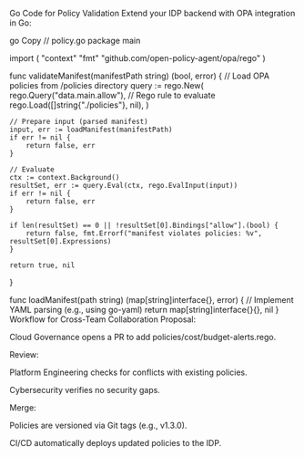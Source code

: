 Go Code for Policy Validation
Extend your IDP backend with OPA integration in Go:

go
Copy
// policy.go
package main

import (
	"context"
	"fmt"
	"github.com/open-policy-agent/opa/rego"
)

func validateManifest(manifestPath string) (bool, error) {
	// Load OPA policies from /policies directory
	query := rego.New(
		rego.Query("data.main.allow"), // Rego rule to evaluate
		rego.Load([]string{"./policies"}, nil),
	)

	// Prepare input (parsed manifest)
	input, err := loadManifest(manifestPath)
	if err != nil {
		return false, err
	}

	// Evaluate
	ctx := context.Background()
	resultSet, err := query.Eval(ctx, rego.EvalInput(input))
	if err != nil {
		return false, err
	}

	if len(resultSet) == 0 || !resultSet[0].Bindings["allow"].(bool) {
		return false, fmt.Errorf("manifest violates policies: %v", resultSet[0].Expressions)
	}

	return true, nil
}

func loadManifest(path string) (map[string]interface{}, error) {
	// Implement YAML parsing (e.g., using go-yaml)
	return map[string]interface{}{}, nil
}
Workflow for Cross-Team Collaboration
Proposal:

Cloud Governance opens a PR to add policies/cost/budget-alerts.rego.

Review:

Platform Engineering checks for conflicts with existing policies.

Cybersecurity verifies no security gaps.

Merge:

Policies are versioned via Git tags (e.g., v1.3.0).

CI/CD automatically deploys updated policies to the IDP.